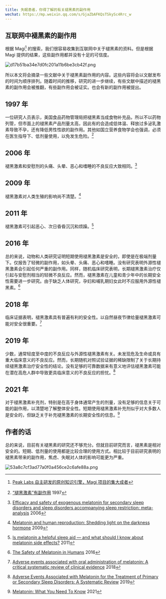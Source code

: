 ```yaml
---
title: 失眠患者，你得了解的有关褪黑素的副作用
wechat: https://mp.weixin.qq.com/s/GjaZbAFKQsTSkySc4Rrc_w
---
```


## 互联网中褪黑素的副作用

根据 Magi[^magi] 的搜索，我们很容易收集到互联网中关于褪黑素的资料。但是根据 Magi 提供的结果，这些副作用都并没有十足的可信度。

![d17b51ba34e7d0fc201a11b6be3cb42f.png](https://i.dawnlab.me/d17b51ba34e7d0fc201a11b6be3cb42f.png)

所以本文将会摘录一些文献中关于褪黑素副作用的内容。这些内容将会以文献发布的时间为顺序排列。随着时间的推移，研究的进一步继续，有些文献中描述的褪黑素的副作用会被推翻，有些副作用会被证实。也会有新的副作用被提出。

## 1997 年

一位研究人员表示，美国食品药物管理局把褪黑素当成食物补充品，所以不以药物列管，但市面上的褪黑素产品剂量太高，因此有的会造成低体温、释放过多泌乳激素导致不孕，还有降低男性性欲的副作用。其他如国立营养食物学会也强调，必须在医生指导下、低剂量使用，以免发生危险。[^1997]

## 2006 年

褪黑激素和安慰剂的头痛、头晕、恶心和嗜睡的不良反应大致相同。[^2006]

## 2009 年

褪黑激素对人类生殖的影响尚不清楚。[^2009]

## 2011 年

褪黑激素可引起恶心、次日昏昏沉沉和烦躁。[^2011]

## 2016 年

总的来说，动物和人类研究证明短期使用褪黑激素是安全的，即使是在极端剂量下。仅报告了轻微的副作用，如头晕、头痛、恶心和嗜睡。没有研究表明外源性褪黑激素会引起任何严重的副作用。同样，随机临床研究表明，长期褪黑激素治疗仅引起与安慰剂相当的轻微不良反应。然而，褪黑激素在儿童和青少年中的长期安全性需要进一步研究。由于缺乏人体研究，孕妇和哺乳期妇女此时不应服用外源性褪黑素。[^2016]

## 2018 年

临床证据表明，褪黑激素具有普遍有利的安全性。以自然昼夜节律给量褪黑激素可能对安全很重要。[^2018]

## 2019 年

少数，通常轻度至中度的不良反应与外源性褪黑激素有关。未发现危及生命或具有重大临床意义的不良反应。然而，长期随机对照试验证据的稀缺限制了关于长期持续褪黑激素治疗安全性的结论。没有足够的可靠数据来有意义地评估褪黑激素可能在潜在高危人群中导致更具临床意义的不良反应的担忧。[^2019]

## 2021 年

对于褪黑激素补充剂，特别是在高于身体通常产生的剂量，没有足够的信息关于可能的副作用，以清楚地了解整体安全性。短期使用褪黑激素补充剂似乎对大多数人是安全的，但缺乏关于补充褪黑激素的长期安全性的信息。[^2021]

## 作者的话

总的来说，目前有关褪黑素的研究还不够充分。但就目前研究而言，褪黑素是相对安全的。短期、低剂量的使用都是比较合理的使用方式。相比较于目前研究表明的褪黑素带来的副作用，焦虑、失眠对人体的影响可能更为严重。

![53a8c7cf3ad77a0f0a456ce2c6afe88a.png](https://i.dawnlab.me/53a8c7cf3ad77a0f0a456ce2c6afe88a.png)

[^magi]: [Peak Labs 自主研发的原创知识引擎，Magi 项目的集大成者](https://www.peak-labs.com/zh/products/magi-com/)
[^1997]: [“褪黑激素”有副作用](http://www.cnki.com.cn/Article/CJFDTotal-KXDZ199704026.htm) 1997
[^2006]: [Efficacy and safety of exogenous melatonin for secondary sleep disorders and sleep disorders accompanying sleep restriction: meta-analysis](https://www.ncbi.nlm.nih.gov/pmc/articles/PMC1370968/) 2006
[^2009]: [Melatonin and human reproduction: Shedding light on the darkness hormone](https://www.tandfonline.com/doi/abs/10.3109/09513590903159649?journalCode=igye20) 2009
[^2011]: [Is melatonin a helpful sleep aid — and what should I know about melatonin side effects?](https://www.mayoclinic.org/healthy-lifestyle/adult-health/expert-answers/melatonin-side-effects/faq-20057874) 2011
[^2016]: [The Safety of Melatonin in Humans](https://link.springer.com/article/10.1007/s40261-015-0368-5) 2016
[^2018]: [Adverse events associated with oral administration of melatonin: A critical systematic review of clinical evidence](https://www.sciencedirect.com/science/article/abs/pii/S0965229918309373#kwd0005) 2018
[^2019]: [Adverse Events Associated with Melatonin for the Treatment of Primary or Secondary Sleep Disorders: A Systematic Review](https://link.springer.com/article/10.1007/s40263-019-00680-w) 2019
[^2021]: [Melatonin: What You Need To Know](https://www.nccih.nih.gov/health/melatonin-what-you-need-to-know) 2021
